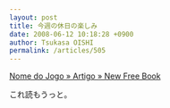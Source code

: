 ```yaml
---
layout: post
title: 今週の休日の楽しみ
date: 2008-06-12 10:18:28 +0900
author: Tsukasa OISHI
permalink: /articles/505
---
```



[Nome do Jogo » Artigo » New Free Book](http://www.nomedojogo.com/2008/06/09/new-free-book-ruby-on-rails-21-whats-new/)  

これ読もうっと。  

